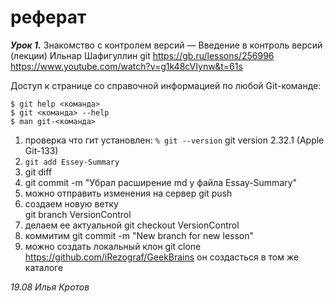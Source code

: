 # реферат

***Урок 1.*** Знакомство с контролем версий — Введение в контроль версий (лекции)
Ильнар Шафигуллин
git https://gb.ru/lessons/256996
https://www.youtube.com/watch?v=g1k48cVIynw&t=61s

Доступ к странице со справочной информацией по любой Git-команде:


 `$ git help <команда>`<br>
 `$ git <команда> --help`<br>
 `$ man git-<команда>`<br>


1. проверка что гит установлен:
   `% git --version`  git   version 2.32.1 (Apple Git-133)
2. `git add Essey-Summary`
3. git diff
4. git commit -m "Убрал расширение md у файла Essay-Summary"
5. можно отправить изменения на сервер
   git push
6. создаем новую ветку<br>
   git branch VersionControl
7. делаем ее актуальной
   git checkout VersionControl
8. коммитим
   git commit -m "New branch for new lesson"
9. можно создать локальный клон git clone https://github.com/iRezograf/GeekBrains он создасться в том же каталоге

*19.08 Илья Кротов*
